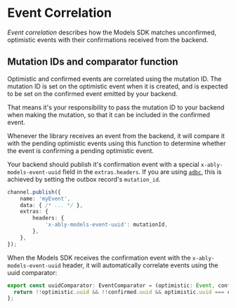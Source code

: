 # Event Correlation

*Event correlation* describes how the Models SDK matches unconfirmed, optimistic events with their confirmations received from the backend.

## Mutation IDs and comparator function

Optimistic and confirmed events are correlated using the mutation ID. The mutation ID is set on the optimistic event when it is created, and is expected to be set on the confirmed event emitted by your backend.

That means it's your responsibility to pass the mutation ID to your backend when making the mutation, so that it can be included in the confirmed event.

Whenever the library receives an event from the backend, it will compare it with the pending optimistic events using this function to determine whether the event is confirming a pending optimistic event.

Your backend should publish it's confirmation event with a special `x-ably-models-event-uuid` field in the `extras.headers`. If you are using [`adbc`](https://github.com/ably-labs/adbc/), this is achieved by setting the outbox record's `mutation_id`.

```ts
channel.publish({
	name: 'myEvent',
	data: { /* ... */ },
	extras: {
		headers: {
			'x-ably-models-event-uuid': mutationId,
		},
	},
});
```

When the Models SDK receives the confirmation event with the `x-ably-models-event-uuid` header, it will automatically correlate events using the uuid comparator:

```ts
export const uuidComparator: EventComparator = (optimistic: Event, confirmed: Event) => {
  return !!optimistic.uuid && !!confirmed.uuid && optimistic.uuid === confirmed.uuid;
};
```

